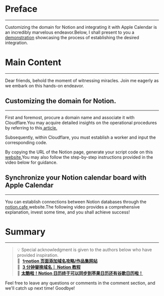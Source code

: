 # Preface

---

Customizing the domain for Notion and integrating it with Apple Calendar is an incredibly marvelous endeavor.Below, I shall present to you a [demonstration](https://notion.matrixcore.top/) showcasing the process of establishing the desired integration.

# Main Content

---

Dear friends, behold the moment of witnessing miracles. Join me eagerly as we embark on this hands-on endeavor.

## Customizing the domain for Notion.

---

First and foremost, procure a domain name and associate it with Cloudflare.You may acquire detailed insights on the operational procedures by referring to this[ article.](https://www.lpolaris.com/article/usecloudflare)

Subsequently, within Cloudflare, you must establish a worker and input the corresponding code.

By copying the URL of the Notion page, generate your script code on this [website.](/771ef38657244c27b9389734a9cbff44)You may also follow the step-by-step instructions provided in the video below for guidance.

## Synchronize your Notion calendar board with Apple Calendar

---

You can establish connections between Notion databases through the [notion.cafe ](https://notion.cafe/)website.The following video provides a comprehensive explanation, invest some time, and you shall achieve success!

# Summary

---

> 💡 Special acknowledgment is given to the authors below who have provided inspiration.  
> 🌺  [**✨notion 页面添加域名攻略/作品集网站**](https://www.bilibili.com/video/BV1wY411f7wj/?spm_id_from=333.999.top_right_bar_window_history.content.click&vd_source=237e295a40d7aaea043ead8c0d2c78ab)  
> 🌺  [**3 分钟替换域名｜ Notion 教程**](https://www.bilibili.com/video/BV1ne4y1r776/?spm_id_from=333.788.top_right_bar_window_history.content.click&vd_source=237e295a40d7aaea043ead8c0d2c78ab)[  
> ](https://www.bilibili.com/video/BV1ne4y1r776/?spm_id_from=333.788.top_right_bar_window_history.content.click&vd_source=237e295a40d7aaea043ead8c0d2c78ab)🌺 [**太酷啦！Notion 日历终于可以同步到苹果日历还有谷歌日历啦！**](https://www.bilibili.com/video/BV1LX4y1m7cm/?spm_id_from=333.337.search-card.all.click&vd_source=237e295a40d7aaea043ead8c0d2c78ab)

Feel free to leave any questions or comments in the comment section, and we'll catch up next time! Goodbye!

